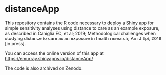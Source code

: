 # distanceApp

This repository contains the R code necessary to deploy a Shiny app for simple sensitivity analyses using distance to care as an example exposure, as described in Caniglia EC, et al; 2019; Methodological challenges when studying distance to care as an exposure in health research; Am J Epi, 2019 [in press]. 

You can access the online version of this app at https://emurray.shinyapps.io/distanceApp/

The code is also archived on Zenodo.
